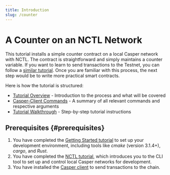 ```yaml
---
title: Introduction
slug: /counter
---
```


# A Counter on an NCTL Network

This tutorial installs a simple counter contract on a local Casper network with NCTL. The contract is straightforward and simply maintains a counter variable. If you want to learn to send transactions to the Testnet, you can follow a [similar tutorial](../counter-testnet/index.md). Once you are familiar with this process, the next step would be to write more practical smart contracts.

Here is how the tutorial is structured:

- [Tutorial Overview](./overview.md) - Introduction to the process and what will be covered
- [Casper-Client Commands](./commands.md) - A summary of all relevant commands and respective arguments
- [Tutorial Walkthrough](./walkthrough.md) - Step-by-step tutorial instructions 

## Prerequisites {#prerequisites}

1.  You have completed the [Getting Started tutorial](../../../developers/writing-onchain-code/getting-started.md) to set up your development environment, including tools like _cmake_ (version 3.1.4+), _cargo_, and _Rust_.
2.  You have completed the [NCTL tutorial](../../../developers/dapps/setup-nctl.md), which introduces you to the CLI tool to set up and control local Casper networks for development.
3. You have installed the [Casper client](../../../developers/prerequisites.md#install-casper-client) to send transactions to the chain.

